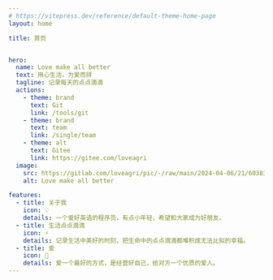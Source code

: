 ```yaml
---
# https://vitepress.dev/reference/default-theme-home-page
layout: home

title: 首页


hero:
  name: Love make all better
  text: 用心生活，为爱而拼
  tagline: 记录每天的点点滴滴
  actions:
    - theme: brand
      text: Git
      link: /tools/git
    - theme: brand
      text: team
      link: /single/team
    - theme: alt
      text: Gitee
      link: https://gitee.com/loveagri
  image:
    src: https://gitlab.com/loveagri/pic/-/raw/main/2024-04-06/21/60383_the-summer-palace.jpg
    alt: Love make all better

features:
  - title: 关于我
    icon: 💡
    details: 一个爱好英语的程序员，有点小年轻，希望和大家成为好朋友。
  - title: 生活点点滴滴
    icon: ️️⚡️
    details: 记录生活中美好的时刻，把生命中的点点滴滴都堆积成无法比拟的幸福。
  - title: 爱
    icon: 🎉
    details: 爱一个最好的方式，是经营好自己，给对方一个优质的爱人。
---
```


